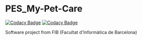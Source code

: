 # PES_My-Pet-Care
[![Codacy Badge](https://api.codacy.com/project/badge/Grade/8c6b4b85557a4369bbb5204b032a2221)](https://www.codacy.com/gh/Grupo13-PES-Mascotas/PES_My-Pet-Care?utm_source=github.com&amp;utm_medium=referral&amp;utm_content=Grupo13-PES-Mascotas/PES_My-Pet-Care&amp;utm_campaign=Badge_Grade) [![Codacy Badge](https://api.codacy.com/project/badge/Coverage/8c6b4b85557a4369bbb5204b032a2221)](https://www.codacy.com/gh/Grupo13-PES-Mascotas/PES_My-Pet-Care?utm_source=github.com&utm_medium=referral&utm_content=Grupo13-PES-Mascotas/PES_My-Pet-Care&utm_campaign=Badge_Coverage)

Software project from FIB (Facultat d'Informàtica de Barcelona)
